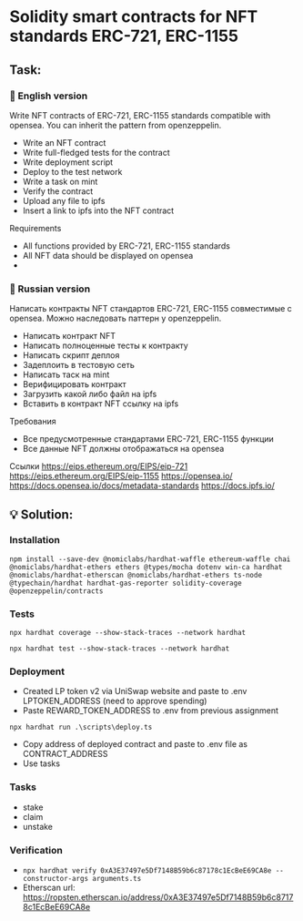 # Solidity smart contracts for NFT standards ERC-721, ERC-1155

## Task:

### 📝 English version
Write NFT contracts of ERC-721, ERC-1155 standards compatible with opensea. You can inherit the pattern from openzeppelin.
- Write an NFT contract
- Write full-fledged tests for the contract
- Write deployment script
- Deploy to the test network
- Write a task on mint
- Verify the contract
- Upload any file to ipfs
- Insert a link to ipfs into the NFT contract

Requirements
- All functions provided by ERC-721, ERC-1155 standards
- All NFT data should be displayed on opensea
- 
### 📝 Russian version
Написать контракты NFT стандартов ERC-721, ERC-1155 совместимые с opensea. Можно наследовать паттерн у openzeppelin.
- Написать контракт NFT
- Написать полноценные тесты к контракту
- Написать скрипт деплоя
- Задеплоить в тестовую сеть
- Написать таск на mint
- Верифицировать контракт
- Загрузить какой либо файл на ipfs
- Вставить в контракт NFT ссылку на ipfs

Требования
- Все предусмотренные стандартами ERC-721, ERC-1155 функции
- Все данные NFT должны отображаться на opensea

Ссылки
https://eips.ethereum.org/EIPS/eip-721
https://eips.ethereum.org/EIPS/eip-1155
https://opensea.io/
https://docs.opensea.io/docs/metadata-standards
https://docs.ipfs.io/
## 💡 Solution:

### Installation
```shell
npm install --save-dev @nomiclabs/hardhat-waffle ethereum-waffle chai @nomiclabs/hardhat-ethers ethers @types/mocha dotenv win-ca hardhat @nomiclabs/hardhat-etherscan @nomiclabs/hardhat-ethers ts-node @typechain/hardhat hardhat-gas-reporter solidity-coverage @openzeppelin/contracts
```

### Tests
```shell
npx hardhat coverage --show-stack-traces --network hardhat
```
```shell
npx hardhat test --show-stack-traces --network hardhat
```

### Deployment 
- Created LP token v2 via UniSwap website and paste to .env LPTOKEN_ADDRESS (need to approve spending)
- Paste REWARD_TOKEN_ADDRESS to .env from previous assignment
```shell
npx hardhat run .\scripts\deploy.ts
```
- Copy address of deployed contract and paste to .env file as CONTRACT_ADDRESS
- Use tasks

### Tasks 
- stake
- claim
- unstake

### Verification

- ```npx hardhat verify 0xA3E37497e5Df7148B59b6c87178c1EcBeE69CA8e --constructor-args arguments.ts```
- Etherscan url: https://ropsten.etherscan.io/address/0xA3E37497e5Df7148B59b6c87178c1EcBeE69CA8e

